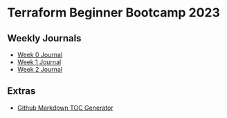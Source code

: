 # Terraform Beginner Bootcamp 2023

## Weekly Journals
- [Week 0 Journal](journal/week0.md)
- [Week 1 Journal](journal/week1.md)
- [Week 2 Journal](journal/week2.md)


## Extras
- [Github Markdown TOC Generator](https://ecotrust-canada.github.io/markdown-toc/)
